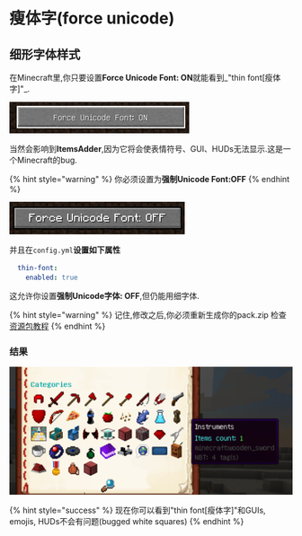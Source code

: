 # 瘦体字\(force unicode\)

## 细形字体样式

在Minecraft里,你只要设置**Force Unicode Font: ON**就能看到_"thin font\[瘦体字\]"_.

![](../../../../../.gitbook/assets/immagine%20%284%29.png)

当然会影响到**ItemsAdder**,因为它将会使表情符号、GUI、HUDs无法显示.这是一个Minecraft的bug.

{% hint style="warning" %}
你必须设置为**强制Unicode Font:OFF**
{% endhint %}

![](../../../../../.gitbook/assets/immagine%20%283%29.png)

并且在`config.yml`**设置如下属性**

```yaml
  thin-font:
    enabled: true
```

这允许你设置**强制Unicode字体: OFF**,但仍能用细字体.

{% hint style="warning" %}
记住,修改之后,你必须重新生成你的pack.zip 检查[资源包教程](../../../../resourcepack-hosting/)
{% endhint %}

### 结果

![](../../../../../.gitbook/assets/immagine%20%286%29.png)

{% hint style="success" %}
现在你可以看到"thin font\[瘦体字\]"和GUIs, emojis, HUDs不会有问题\(bugged white squares\)
{% endhint %}

